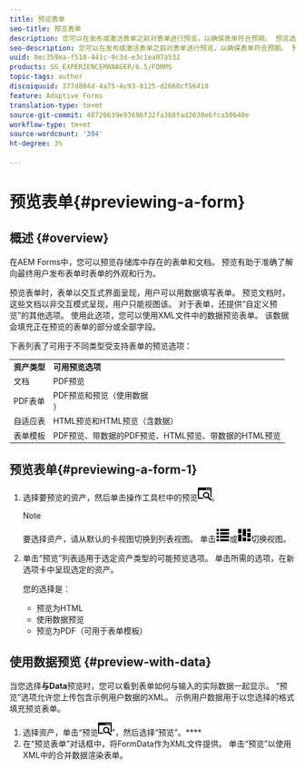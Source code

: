 ```yaml
---
title: 预览表单
seo-title: 预览表单
description: 您可以在发布或激活表单之前对表单进行预览，以确保表单符合预期。 预览选项可能因支持的表单类型而异。
seo-description: 您可以在发布或激活表单之前对表单进行预览，以确保表单符合预期。 预览选项可能因支持的表单类型而异。
uuid: 9ec359ea-f518-441c-9c3d-e3c1ea07a532
products: SG_EXPERIENCEMANAGER/6.5/FORMS
topic-tags: author
discoiquuid: 377d804d-4a75-4c93-8125-d2660cf56418
feature: Adaptive Forms
translation-type: tm+mt
source-git-commit: 48726639e93696f32fa368fad2630e6fca50640e
workflow-type: tm+mt
source-wordcount: '394'
ht-degree: 3%

---
```



# 预览表单{#previewing-a-form}

## 概述 {#overview}

在AEM Forms中，您可以预览存储库中存在的表单和文档。 预览有助于准确了解向最终用户发布表单时表单的外观和行为。

预览表单时，表单以交互式界面呈现，用户可以用数据填写表单。 预览文档时，这些文档以非交互模式呈现，用户只能视图该。 对于表单，还提供“自定义预览”的其他选项。 使用此选项，您可以使用XML文件中的数据预览表单。 该数据会填充正在预览的表单的部分或全部字段。

下表列表了可用于不同类型受支持表单的预览选项：

<table>
 <tbody>
  <tr>
   <td><strong>资产类型</strong><br /> </td>
   <td><strong>可用预览选项</strong><br /> </td>
  </tr>
  <tr>
   <td>文档</td>
   <td>PDF预览</td>
  </tr>
  <tr>
   <td>PDF表单</td>
   <td>PDF预览和预览（使用数据<br />） </td>
  </tr>
  <tr>
   <td>自适应表</td>
   <td>HTML预览和HTML预览（含数据）</td>
  </tr>
  <tr>
   <td>表单模板</td>
   <td>PDF预览、带数据的PDF预览、HTML预览、带数据的HTML预览<br /> </td>
  </tr>
 </tbody>
</table>

## 预览表单{#previewing-a-form-1}

1. 选择要预览的资产，然后单击操作工具栏中的预览![aem6forms_预览](assets/aem6forms_preview.png)。

   >[!NOTE]
   >
   >要选择资产，请从默认的卡视图切换到列表视图。 单击![aem6forms_viewlist](assets/aem6forms_viewlist.png)或![aem6forms_viewcard](assets/aem6forms_viewcard.png)切换视图。

1. 单击“预览”列表适用于选定资产类型的可能预览选项。 单击所需的选项，在新选项卡中呈现选定的资产。

   您的选择是：

   * 预览为HTML
   * 使用数据预览
   * 预览为PDF（可用于表单模板）

## 使用数据预览 {#preview-with-data}

当您选择&#x200B;**与Data**&#x200B;预览时，您可以看到表单如何与输入的实际数据一起显示。 “预览”选项允许您上传包含示例用户数据的XML。 示例用户数据用于以您选择的格式填充预览表单。

1. 选择资产，单击“预览![aem6forms_预览](assets/aem6forms_preview.png)”，然后选择“预览”。****
1. 在“预览表单”对话框中，将FormData作为XML文件提供。 单击“预览”以使用XML中的合并数据渲染表单。

